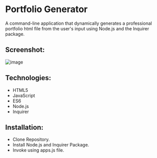 # Portfolio Generator 

A command-line application that dynamically generates a professional portfolio html file from the user's input using Node.js and the Inquirer package.

## Screenshot:
![image](https://github.com/bdamota/Portfolio-Generator/blob/master/Screen%20Shot%202020-07-21%20at%209.11.04%20PM.png)

## Technologies:
- HTML5
- JavaScript
- ES6
- Node.js
- Inquirer

## Installation:
- Clone Repository.
- Install Node.js and Inquirer Package.
- Invoke using apps.js file.
